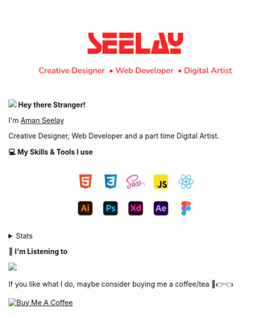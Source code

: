 [![banner](./images/seelay.svg)](https://seelay.in)

**<img src="https://media.giphy.com/media/hvRJCLFzcasrR4ia7z/giphy.gif" width="25px"> Hey there Stranger!**

I'm [Aman Seelay](https://www.seelay.in)

Creative Designer, Web Developer and a part time Digital Artist.

**💻 My Skills & Tools I use**

[![banner](./images/skills&tools.svg)](https://seelay.in)

<details>
  <summary>Stats</summary>

---

<!--START_SECTION:waka-->
![Profile Views](http://img.shields.io/badge/Profile%20Views-5-blue)

**🐱 My GitHub Data** 

> 🏆 905 Contributions in the Year 2021
 > 
> 📦 1.0 MB Used in GitHub's Storage 
 > 
> 💼 Opted to Hire
 > 
> 📜 1 Public Repository 
 > 
> 🔑 103 Private Repositories  
 > 
**I'm a Night 🦉** 

```text
🌞 Morning    250 commits    ██████░░░░░░░░░░░░░░░░░░░   24.08% 
🌆 Daytime    210 commits    █████░░░░░░░░░░░░░░░░░░░░   20.23% 
🌃 Evening    311 commits    ███████░░░░░░░░░░░░░░░░░░   29.96% 
🌙 Night      267 commits    ██████░░░░░░░░░░░░░░░░░░░   25.72%

```
📅 **I'm Most Productive on Monday** 

```text
Monday       187 commits    ████░░░░░░░░░░░░░░░░░░░░░   18.02% 
Tuesday      141 commits    ███░░░░░░░░░░░░░░░░░░░░░░   13.58% 
Wednesday    70 commits     █░░░░░░░░░░░░░░░░░░░░░░░░   6.74% 
Thursday     185 commits    ████░░░░░░░░░░░░░░░░░░░░░   17.82% 
Friday       122 commits    ███░░░░░░░░░░░░░░░░░░░░░░   11.75% 
Saturday     165 commits    ████░░░░░░░░░░░░░░░░░░░░░   15.9% 
Sunday       168 commits    ████░░░░░░░░░░░░░░░░░░░░░   16.18%

```


📊 **This Week I Spent My Time On** 

```text
⌚︎ Time Zone: Asia/Kolkata

💬 Programming Languages: 
Other                    11 hrs 43 mins      ██████████████░░░░░░░░░░░   55.94% 
JSX                      2 hrs 51 mins       ███░░░░░░░░░░░░░░░░░░░░░░   13.66% 
TypeScript               2 hrs 43 mins       ███░░░░░░░░░░░░░░░░░░░░░░   13.03% 
JSON                     1 hr 18 mins        █░░░░░░░░░░░░░░░░░░░░░░░░   6.21% 
JavaScript               41 mins             ░░░░░░░░░░░░░░░░░░░░░░░░░   3.34%

🔥 Editors: 
Browser                  11 hrs 42 mins      ██████████████░░░░░░░░░░░   55.84% 
VS Code                  9 hrs 15 mins       ███████████░░░░░░░░░░░░░░   44.16%

🐱‍💻 Projects: 
archeus                  8 hrs 44 mins       ██████████░░░░░░░░░░░░░░░   41.72% 
sketch                   4 hrs 4 mins        ████░░░░░░░░░░░░░░░░░░░░░   19.44% 
bot                      3 hrs 23 mins       ████░░░░░░░░░░░░░░░░░░░░░   16.2% 
All Projects             3 hrs 17 mins       ████░░░░░░░░░░░░░░░░░░░░░   15.7% 
sketch-libraries         1 hr 2 mins         █░░░░░░░░░░░░░░░░░░░░░░░░   5.0%

💻 Operating System: 
Windows                  20 hrs 58 mins      █████████████████████████   100.0%

```

**I Mostly Code in JavaScript** 

```text
JavaScript               64 repos            ████████████████░░░░░░░░░   64.65% 
TypeScript               20 repos            █████░░░░░░░░░░░░░░░░░░░░   20.2% 
HTML                     6 repos             █░░░░░░░░░░░░░░░░░░░░░░░░   6.06% 
CSS                      4 repos             █░░░░░░░░░░░░░░░░░░░░░░░░   4.04% 
Vue                      4 repos             █░░░░░░░░░░░░░░░░░░░░░░░░   4.04%

```


**Timeline**

![Chart not found](https://raw.githubusercontent.com/ImSeelay/ImSeelay/master/charts/bar_graph.png) 


 Last Updated on 19/10/2021
<!--END_SECTION:waka-->

---

 </details>

**🎵 I'm Listening to**

<object data="https://now-play.vercel.app/api/generate?uid=7a17a86e-d6b7-43b5-8d9c-1d6dae42a779" >

  <img src="https://now-play.vercel.app/api/generate?uid=7a17a86e-d6b7-43b5-8d9c-1d6dae42a779" />

</object>

If you like what I do, maybe consider buying me a coffee/tea 🥺👉👈

<a href="https://www.buymeacoffee.com/seelay" target="_blank"><img src="https://cdn.buymeacoffee.com/buttons/v2/default-red.png" alt="Buy Me A Coffee" width="150" ></a>
